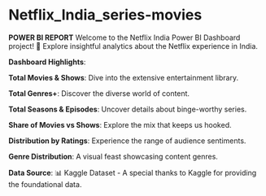 # Netflix_India_series-movies
__POWER BI REPORT__
Welcome to the Netflix India Power BI Dashboard project! 🚀 Explore insightful analytics about the Netflix experience in India.

__Dashboard Highlights__:

__Total Movies & Shows__: Dive into the extensive entertainment library.

__Total Genres+__: Discover the diverse world of content.

__Total Seasons & Episodes__: Uncover details about binge-worthy series.

__Share of Movies vs Shows__: Explore the mix that keeps us hooked.

__Distribution by Ratings__: Experience the range of audience sentiments.

__Genre Distribution__: A visual feast showcasing content genres.

__Data Source__:
📊 Kaggle Dataset - A special thanks to Kaggle for providing the foundational data.
